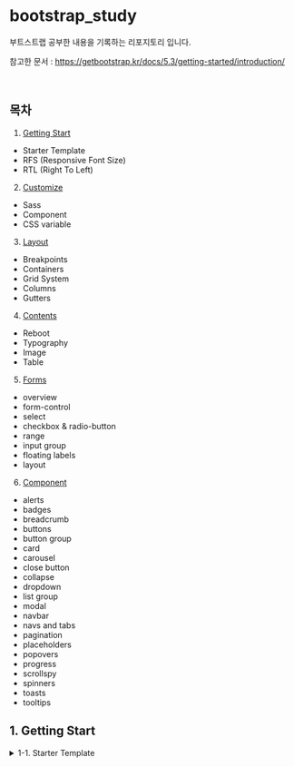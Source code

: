 # bootstrap_study
부트스트랩 공부한 내용을 기록하는 리포지토리 입니다.
</br>

참고한 문서 : https://getbootstrap.kr/docs/5.3/getting-started/introduction/

</br>

## 목차
1. [Getting Start](#1.-Getting-Start)
  - Starter Template
  - RFS (Responsive Font Size)
  - RTL (Right To Left)
2. [Customize](#1.-Customize)
  - Sass
  - Component
  - CSS variable 
3. [Layout](#1.-Layout)
  - Breakpoints
  - Containers
  - Grid System
  - Columns
  - Gutters
4. [Contents](#1.-Contents)
  - Reboot
  - Typography
  - Image
  - Table
5. [Forms](#1.-Forms)
  - overview
  - form-control
  - select
  - checkbox & radio-button
  - range
  - input group
  - floating labels
  - layout
6. [Component](#6.-Component)
  - alerts
  - badges
  - breadcrumb
  - buttons
  - button group
  - card
  - carousel
  - close button
  - collapse
  - dropdown
  - list group
  - modal
  - navbar
  - navs and tabs
  - pagination
  - placeholders
  - popovers
  - progress
  - scrollspy
  - spinners
  - toasts
  - tooltips


## 1. Getting Start
<details>
<summary>1-1. Starter Template</summary>
<div markdown="1">

### Starter Template

```css
<!doctype html>
<html lang="ko">
  <head>
    <!-- Required meta tags -->
    <meta charset="utf-8">
    <meta name="viewport" content="width=device-width, initial-scale=1">

    <!-- Bootstrap CSS -->
    <link href="https://cdn.jsdelivr.net/npm/bootstrap@5.0.2/dist/css/bootstrap.min.css" rel="stylesheet" integrity="sha384-EVSTQN3/azprG1Anm3QDgpJLIm9Nao0Yz1ztcQTwFspd3yD65VohhpuuCOmLASjC" crossorigin="anonymous">

    <title>Hello, world!</title>
  </head>

  <body>
    <h1>Hello, world!</h1>

    <!-- Optional JavaScript; choose one of the two! -->

    <!-- Option 1: Bootstrap Bundle with Popper -->
    <script src="https://cdn.jsdelivr.net/npm/bootstrap@5.0.2/dist/js/bootstrap.bundle.min.js" integrity="sha384-MrcW6ZMFYlzcLA8Nl+NtUVF0sA7MsXsP1UyJoMp4YLEuNSfAP+JcXn/tWtIaxVXM" crossorigin="anonymous"></script>

    <!-- Option 2: Separate Popper and Bootstrap JS -->
    <!--
    <script src="https://cdn.jsdelivr.net/npm/@popperjs/core@2.9.2/dist/umd/popper.min.js" integrity="sha384-IQsoLXl5PILFhosVNubq5LC7Qb9DXgDA9i+tQ8Zj3iwWAwPtgFTxbJ8NT4GN1R8p" crossorigin="anonymous"></script>
    <script src="https://cdn.jsdelivr.net/npm/bootstrap@3.0.2/dist/js/bootstrap.min.js" integrity="sha384-cVKIPhGWiC2Al4u+LWgxfKTRIcfu0JTxR+EQDz/bgldoEyl4H0zUF0QKbrJ0EcQF" crossorigin="anonymous"></script>
    -->
  </body>

</html>
```

### Meta 태그

 meta 태그는 <head></head>요소 내부에 위치하는 특수 태그로, 웹 서버와 웹 브라우저 간에 상호 교환되는 정보를 정의하는데 사용합니다. 사이트의 디자인에는 전혀 영향을 미치지 않고 문서의 내용, 키워드, 누가 만들었는지 등의 `문서 자체의 특성`을 담고 있습니다.

 HTML5에서는 <meta> 요소를 통해 웹 페이지에서 사용자가 볼 수 있는 영역인 viewport를 제어할 수 있도록 name 속성에 viewport 속성값`(name=”viewport”)`을 제공하고 있습니다. 

- meta 태그 요소
    - `http-equiv`
        
        웹 브라우저가 서버에 명령을 내리는 속성. name 속성을 대신해 사용될 수 있으며, html 문서가 응답 헤더와 함께 웹 서버로부터 웹 브라우저에 전송되었을 때만 의미를 갖습니다. 
        
        - <meta `http-equiv="X-UA-Compatible"` content="IE=edge"/>
            - 브라우저 호환성을 지정
            - 항상 IE8 이상의 버전에서 **최신 표준모드**로 렌더링, 모든 IE 브라우저에 호환성 보기를 무시
            - 인터넷 익스플로러의 버전에 따라 렌더링 방식이 다르기 때문에 레이아웃이 깨지거나 작동하지 않을 수 있음
        - <meta `http-equiv="Expires"` content="1"/>
            - 캐시 완료시간을 정의하고, 1분이 지나면 캐시를 지우고 값을 새로 읽어옴
        - <meta `http-equiv="Pragma"` content="no-cache"/>
            - 캐시가 되지 않게 하는 태그(매번 새로운 페이지를 엶)
        - <meta `http-equiv="Content-Type"` content="text/html”; charset=utf-8">
            - 웹문서의 언어를 설정하는 태그
            - 한글을 인식하기 위해선 `charset=utf-8`로 설정해야 함
    - meta 예시 (name)
        - 몇 개의 meta 정보의 이름을 정할 수 있는 속성
        
        ```html
        <!--검색 엔진에 의해 검색되는 단어를 지정합니다-->
        <meta name="keyword" content="Web, html, 웹 표준"/>
        
        <!--검색 결과에 표시되는 문자를 지정합니다-->
        <meta name="description" content="HTML meta tag page"/>
        
        <!--문서의 저자를 정의하는 예제-->
        <meta name="author" content="TCPSchool"/>
        
        <!--모든 장치에서 웹 사이트가 잘 보이도록 뷰포트를 설정하는 예제-->
        <meta name="viewport" content="width=device-width, initial-scale=1.0"/>
        
        <!--날짜(제작일)-->
        <meta name="Date" content="2016-02-15T07:45:37+09:00" />
        ```
        
    - content
        - meta 정보의 내용을 지정
        - name 이나 http-equiv 속성이 명시 되었다면 반드시 포함되어야 하는 속성, 두 속성이 없다면 사용하지 않아도 됨
        
        - meta Robots : name이 robots인 메타 태그의 content에 대한 설명
        
        ```
        <!--content 속성에 지정할 수 있는 값은 다음과 같습니다.-->
        기본 index, follow의 긍정, 부정값의 조합
        1. All(기본값) : 'index, follow'
        2. None : 'noindex, nofollow'
        3. Index : 그 페이지를 수집 대상으로 함
        4. Follow : 그 페이지를 포함해 링크가 걸린 곳을 수집 대상으로 함
        5. Noindex : 그 페이지를 수집대상에서 제외
        6. Nofollow : 그 페이지를 포함해 링크가 걸린 곳을 수집 대상으로 하지 않음
        
        <meta name="Robots" content="noindex, nofollow" />
        ```
        

### Popper

포퍼는 위치 기반으로 `툴팁`과 `팝오버` 같은 UI 요소를 올바르게 배치해주는 `Javascript 라이브러리` 입니다. HTML 요소 사이의 상대적인 위치를 계산해 요소가 화면에 잘 나타나도록 도와줍니다. 용량이 작아 사용감이 좋다는 장점이 있습니다. 

- 부트스트랩에서 popper가 `있는 버전`과 `없는 버전`으로 나눈 이유
    - 부트스트랩은 버전4까지는 Popper를 이용해 툴팁과 팝오버 같은 UI 요소의 위치를 관리
    - 버전5부터는 부트스트랩 자체적으로 개발한 Popper 기능을 사용하고 있어 boostrap5부터는 별도의 Popper.js 라이브러리를 포함할 필요가 없음
    - 부트스트랩 자체 popper를 가지면서 UI 요소의 위치 관리에 대한 성능과 유연성 향상

---

### HTML5 doctype

아래 코드를 추가해 html을 적용합니다. 이 부분이 없다면, funky incomplete styling의 페이지를 만들 수 있습니다. 

```css
<!doctype html>
<html lang="en">
  ...
</html>
```

### Responsive meta tag

```css
<!-- Required meta tags -->
    <meta charset="utf-8">
    <meta name="viewport" content="width=device-width, initial-scale=1">
```

`<meta charset=”utf-8”>` : html 파일의 인코딩을 알려주는 코드, 브라우저에게 text 표현 방식을 알려주는 방식. 이 태그가 없으면 한글, 특수문자들이 깨져서 나올 수 있습니다.

`<meta name~> :` 두 번째 meta를 추가해야 반응형 화면을 구현할 수 있습니다. 

### Bootstrp CSS

이거를 추가하면 부트스트랩에서 미리 정의된 components를 불러와 사용할 수 있습니다. 

```css
<!-- Bootstrap CSS --> 
    <link href="https://cdn.jsdelivr.net/npm/bootstrap@5.0.2/dist/css/bootstrap.min.css" rel="stylesheet" integrity="sha384-EVSTQN3/azprG1Anm3QDgpJLIm9Nao0Yz1ztcQTwFspd3yD65VohhpuuCOmLASjC" crossorigin="anonymous">
```

### JavaScript

js에는 두 가지 버전이 있는데, 이는 popper의 유무 차이입니다. 

- Bundle : popper를 번들로 포함한 소스 코드

```css
<!-- Option 1: Bootstrap Bundle with Popper -->
<script src="https://cdn.jsdelivr.net/npm/bootstrap@5.0.2/dist/js/bootstrap.bundle.min.js" integrity="sha384-MrcW6ZMFYlzcLA8Nl+NtUVF0sA7MsXsP1UyJoMp4YLEuNSfAP+JcXn/tWtIaxVXM" crossorigin="anonymous"></script>
```

- Separate : popper를 포함하지 않은 소스 코드로, popper가 먼저 선행 되어야 함

```css
<!-- Option 2: Separate Popper and Bootstrap JS -->
<script src="https://cdn.jsdelivr.net/npm/@popperjs/core@2.9.2/dist/umd/popper.min.js" integrity="sha384-IQsoLXl5PILFhosVNubq5LC7Qb9DXgDA9i+tQ8Zj3iwWAwPtgFTxbJ8NT4GN1R8p" crossorigin="anonymous"></script>
<script src="https://cdn.jsdelivr.net/npm/bootstrap@5.0.2/dist/js/bootstrap.min.js" integrity="sha384-cVKIPhGWiC2Al4u+LWgxfKTRIcfu0JTxR+EQDz/bgldoEyl4H0zUF0QKbrJ0EcQF" crossorigin="anonymous"></script>    
```

</div>
</details>



















